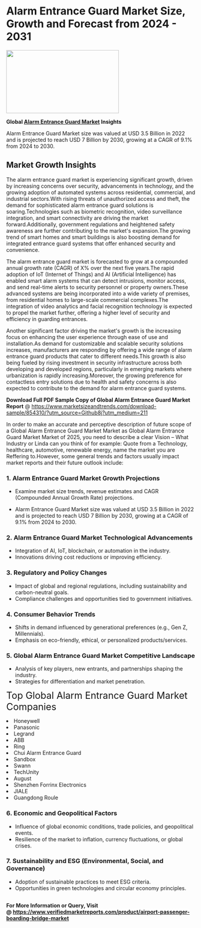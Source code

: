 <H1>Alarm Entrance Guard Market Size, Growth and Forecast from 2024 - 2031</H1><img class="aligncenter size-medium wp-image-584254" src="https://thirdeyenews.in/wp-content/uploads/2024/09/Global-Market-Research-300x168.jpeg" alt="" width="300" height="168" /><p><strong>Global&nbsp;<a href="https://www.marketsizeandtrends.com/download-sample/854310/?utm_source=Github8j?utm_medium=211">Alarm Entrance Guard Market</a> Insights</strong></p><p>Alarm Entrance Guard Market size was valued at USD 3.5 Billion in 2022 and is projected to reach USD 7 Billion by 2030, growing at a CAGR of 9.1% from 2024 to 2030.</p><p><h2>Market Growth Insights</h2> <p>The alarm entrance guard market is experiencing significant growth, driven by increasing concerns over security, advancements in technology, and the growing adoption of automated systems across residential, commercial, and industrial sectors.With rising threats of unauthorized access and theft, the demand for sophisticated alarm entrance guard solutions is soaring.Technologies such as biometric recognition, video surveillance integration, and smart connectivity are driving the market forward.Additionally, government regulations and heightened safety awareness are further contributing to the market's expansion.The growing trend of smart homes and smart buildings is also boosting demand for integrated entrance guard systems that offer enhanced security and convenience.</p> <p>The alarm entrance guard market is forecasted to grow at a compounded annual growth rate (CAGR) of X% over the next five years.The rapid adoption of IoT (Internet of Things) and AI (Artificial Intelligence) has enabled smart alarm systems that can detect intrusions, monitor access, and send real-time alerts to security personnel or property owners.These advanced systems are being incorporated into a wide variety of premises, from residential homes to large-scale commercial complexes.The integration of video analytics and facial recognition technology is expected to propel the market further, offering a higher level of security and efficiency in guarding entrances.</p> <p>Another significant factor driving the market's growth is the increasing focus on enhancing the user experience through ease of use and installation.As demand for customizable and scalable security solutions increases, manufacturers are responding by offering a wide range of alarm entrance guard products that cater to different needs.This growth is also being fueled by rising investment in security infrastructure across both developing and developed regions, particularly in emerging markets where urbanization is rapidly increasing.Moreover, the growing preference for contactless entry solutions due to health and safety concerns is also expected to contribute to the demand for alarm entrance guard systems.</p> <p><span class=""><strong>Download Full PDF Sample Copy of Global Alarm Entrance Guard Market Report</strong> @ <a href="https://www.marketsizeandtrends.com/download-sample/854310/?utm_source=Github8j?utm_medium=211" target="_blank">https://www.marketsizeandtrends.com/download-sample/854310/?utm_source=Github8j?utm_medium=211</a></span></p><p>In order to make an accurate and perceptive description of future scope of a Global&nbsp;Alarm Entrance Guard Market Market as Global&nbsp;Alarm Entrance Guard Market Market of 2025, you need to describe a clear Vision &ndash; What Industry or Linda can you think of for example: Quote from a Technology, healthcare, automotive, renewable energy, name the market you are Reffering to.However, some general trends and factors usually impact market reports and their future outlook include:</p><h3>1.&nbsp;<strong>Alarm Entrance Guard Market Growth Projections</strong></h3><ul><li>Examine market size trends, revenue estimates and CAGR (Compounded Annual Growth Rate) projections.</li><li><p>Alarm Entrance Guard Market size was valued at USD 3.5 Billion in 2022 and is projected to reach USD 7 Billion by 2030, growing at a CAGR of 9.1% from 2024 to 2030.</p></li></ul><h3>2.&nbsp;<strong>Alarm Entrance Guard Market Technological Advancements</strong></h3><ul><li>Integration of AI, IoT, blockchain, or automation in the industry.</li><li>Innovations driving cost reductions or improving efficiency.</li></ul><h3>3.&nbsp;<strong>Regulatory and Policy Changes</strong></h3><ul><li>Impact of global and regional regulations, including sustainability and carbon-neutral goals.</li><li>Compliance challenges and opportunities tied to government initiatives.</li></ul><h3>4.&nbsp;<strong>Consumer Behavior Trends</strong></h3><ul><li>Shifts in demand influenced by generational preferences (e.g., Gen Z, Millennials).</li><li>Emphasis on eco-friendly, ethical, or personalized products/services.</li></ul><h3>5.&nbsp;<strong>Global Alarm Entrance Guard Market Competitive Landscape</strong></h3><ul><li>Analysis of key players, new entrants, and partnerships shaping the industry.</li><li>Strategies for differentiation and market penetration.</li></ul><p data-pm-slice="1 1 []"><span style="color: inherit; font-family: inherit; font-size: 25px;">Top Global Alarm Entrance Guard Market Companies</span></p><div class="" data-test-id=""><p><li>Honeywell</li><li> Panasonic</li><li> Legrand</li><li> ABB</li><li> Ring</li><li> Chui Alarm Entrance Guard</li><li> Sandbox</li><li> Swann</li><li> TechUnity</li><li> August</li><li> Shenzhen Forrinx Electronics</li><li> JIALE</li><li> Guangdong Roule</li></p></div><h3>6.&nbsp;<strong>Economic and Geopolitical Factors</strong></h3><ul><li>Influence of global economic conditions, trade policies, and geopolitical events.</li><li>Resilience of the market to inflation, currency fluctuations, or global crises.</li></ul><h3>7.&nbsp;<strong>Sustainability and ESG (Environmental, Social, and Governance)</strong></h3><ul><li>Adoption of sustainable practices to meet ESG criteria.</li><li>Opportunities in green technologies and circular economy principles.</li></ul><h2><strong style="font-size: 14px;">For More Information or Query, Visit @&nbsp;</strong><a style="background-color: #ffffff; font-size: 14px;" href="https://www.marketsizeandtrends.com/report/alarm-entrance-guard-market/" target="_blank">https://www.verifiedmarketreports.com/product/airport-passenger-boarding-bridge-market</a></h2>